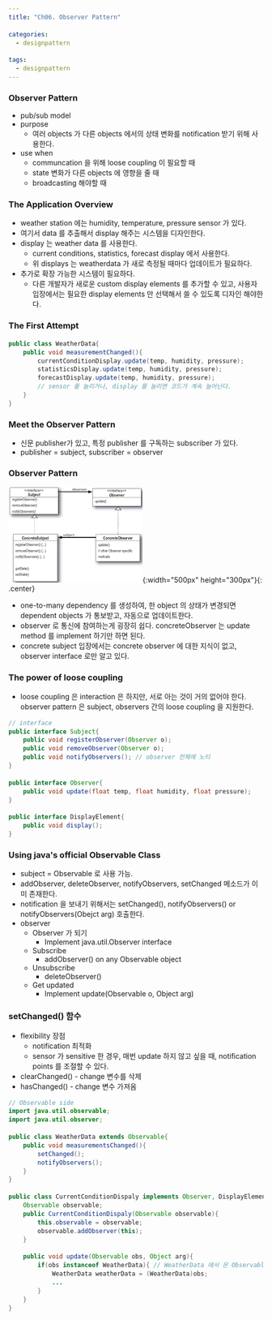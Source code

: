 ```yaml
---
title: "Ch06. Observer Pattern"

categories:
  - designpattern

tags:
  - designpattern
---
```


### Observer Pattern
- pub/sub model
- purpose
  - 여러 objects 가 다른 objects 에서의 상태 변화를 notification 받기 위해 사용한다.
- use when
  - communcation 을 위해 loose coupling 이 필요할 때
  - state 변화가 다른 objects 에 영향을 줄 때
  - broadcasting 해야할 때

### The Application Overview
- weather station 에는 humidity, temperature, pressure sensor 가 있다.
- 여기서 data 를 추출해서 display 해주는 시스템을 디자인한다.
- display 는 weather data 를 사용한다.
  - current conditions, statistics, forecast display 에서 사용한다.
  - 위 displays 는 weatherdata 가 새로 측정될 때마다 업데이트가 필요하다.
- 추가로 확장 가능한 시스템이 필요하다.
  - 다른 개발자가 새로운 custom display elements 를 추가할 수 있고, 사용자 입장에서는 필요한 display elements 만 선택해서 쓸 수 있도록 디자인 해야한다.

### The First Attempt

```java
public class WeatherData{
    public void measurementChanged(){
        currentConditionDisplay.update(temp, humidity, pressure);
        statisticsDisplay.update(temp, humidity, pressure);
        forecastDisplay.update(temp, humidity, pressure);
        // sensor 를 늘리거나, display 를 늘리면 코드가 계속 늘어난다.
    }
}
```

### Meet the Observer Pattern
- 신문 publisher가 있고, 특정 publisher 를 구독하는 subscriber 가 있다. 
- publisher = subject, subscriber = observer

### Observer Pattern
![Validation](/assets/images/observerpattern.png){:width="500px" height="300px"}{: .center}

- one-to-many dependency 를 생성하여, 한 object 의 상태가 변경되면 dependent objects 가 통보받고, 자동으로 업데이트한다.
- observer 로 통신에 참여하는게 굉장히 쉽다. concreteObserver 는 update method 를 implement 하기만 하면 된다.
- concrete subject 입장에서는 concrete observer 에 대한 지식이 없고, observer interface 로만 알고 있다.


### The power of loose coupling
- loose coupling 은 interaction 은 하지만, 서로 아는 것이 거의 없어야 한다. observer pattern 은 subject, observers 간의 loose coupling 을 지원한다.
  

```java
// interface
public interface Subject{
    public void registerObserver(Observer o);
    public void removeObserver(Observer o);
    public void notifyObservers(); // observer 전체에 노티
}

public interface Observer{
    public void update(float temp, float humidity, float pressure);
}

public interface DisplayElement{
    public void display();
}

```

### Using java's official Observable Class
- subject = Observable 로 사용 가능.
- addObserver, deleteObserver, notifyObservers, setChanged 메소드가 이미 존재한다.
- notification 을 보내기 위해서는 setChanged(), notifyObservers() or notifyObservers(Obejct arg) 호출한다.
- observer
  - Observer 가 되기
    - Implement java.util.Observer interface
  - Subscribe
    - addObserver() on any Observable object
  - Unsubscribe
    - deleteObserver()
  - Get updated
    - Implement update(Observable o, Object arg)

### setChanged() 함수
- flexibility 장점
  - notification 최적화
  - sensor 가 sensitive 한 경우, 매번 update 하지 않고 싶을 때, notification points 를 조절할 수 있다.
- clearChanged() - change 변수를 삭제
- hasChanged() - change 변수 가져옴


```java
// Observable side
import java.util.observable;
import java.util.observer;

public class WeatherData extends Observable{
    public void measurementsChanged(){
        setChanged();
        notifyObservers();
    }
}

public class CurrentConditionDispaly implements Observer, DisplayElement{
    Observable observable;
    public CurrentConditionDispaly(Observable observable){
        this.observable = observable;
        observable.addObserver(this);
    }

    public void update(Observable obs, Object arg){
        if(obs instanceof WeatherData){ // WeatherData 에서 온 Observable 인지 확인
            WeatherData weatherData = (WeatherData)obs;
            ...
        }
    }
}
```
